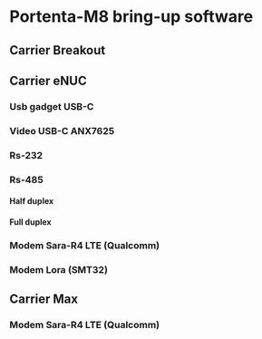 # Portenta-M8 bring-up software

## Carrier Breakout

## Carrier eNUC

### Usb gadget USB-C

### Video USB-C ANX7625

### Rs-232

### Rs-485

#### Half duplex

#### Full duplex

### Modem Sara-R4 LTE (Qualcomm)

### Modem Lora (SMT32)

## Carrier Max

### Modem Sara-R4 LTE (Qualcomm)

